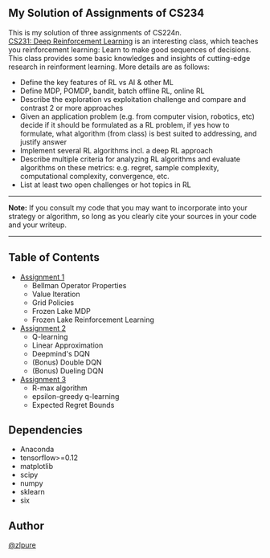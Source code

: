 ## My Solution of Assignments of CS234
This is my solution of three assignments of CS224n.<br>
[CS231: Deep Reinforcement Learning](http://cs234.stanford.edu/) is
an interesting class, which teaches you reinforcement learning:
 Learn to make good sequences of decisions. This class provides some basic knowledges and insights of cutting-edge research in reinforment learning. More details are as follows:
* Define the key features of RL vs AI & other ML 
* Define MDP, POMDP, bandit, batch offline RL, online RL
* Describe the exploration vs exploitation challenge and compare and contrast 2 or more approaches
* Given an application problem (e.g. from computer vision, robotics, etc) decide if it should be formulated as a RL     problem, if yes how to formulate, what algorithm (from class) is best suited to addressing, and justify answer
* Implement several RL algorithms incl. a deep RL approach
* Describe multiple criteria for analyzing RL algorithms and evaluate algorithms on these metrics: e.g. regret, sample complexity, computational complexity, convergence, etc. 
* List at least two open challenges or hot topics in RL
******
**Note:** If you consult my code that you may want to incorporate into your strategy or algorithm, 
so long as you clearly cite your sources in your code and your writeup.
******

## Table of Contents
* [Assignment 1](https://github.com/zlpure/CS234/tree/master/assignment1)
  * Bellman Operator Properties
  * Value Iteration
  * Grid Policies
  * Frozen Lake MDP
  * Frozen Lake Reinforcement Learning
* [Assignment 2](https://github.com/zlpure/CS234/tree/master/assignment2)
  * Q-learning
  * Linear Approximation
  * Deepmind's DQN
  * (Bonus) Double DQN
  * (Bonus) Dueling DQN
* [Assignment 3](https://github.com/zlpure/CS234/tree/master/assignment3)
  * R-max algorithm
  * epsilon-greedy q-learning
  * Expected Regret Bounds

## Dependencies
* Anaconda
* tensorflow>=0.12
* matplotlib
* scipy
* numpy
* sklearn
* six

## Author
[@zlpure](github.com/zlpure)
